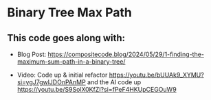 # Binary Tree Max Path

## This code goes along with:

* Blog Post: https://compositecode.blog/2024/05/29/1-finding-the-maximum-sum-path-in-a-binary-tree/

* Video: Code up & initial refactor https://youtu.be/bUUAk9_XYMU?si=ygJ7gwlJDOnPAnMP and the AI code up https://youtu.be/S9SolX0KfZI?si=fPeF4HKUpCEGOuW9
